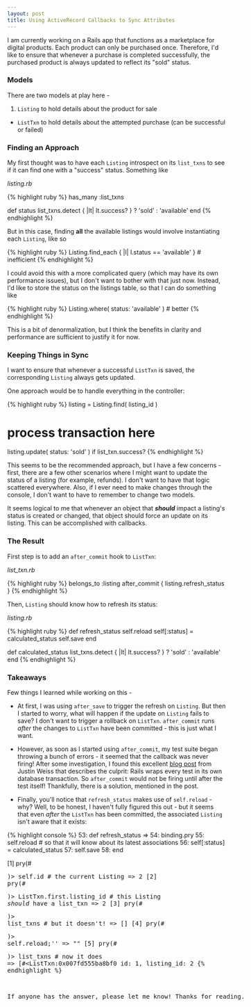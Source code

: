 ```yaml
---
layout: post
title: Using ActiveRecord Callbacks to Sync Attributes 
---
```


I am currently working on a Rails app that functions as a marketplace for digital products. Each product can only be purchased once. Therefore, I'd like to ensure that whenever a purchase is completed successfully, the purchased product is always updated to reflect its "sold" status.

### Models 

There are two models at play here - 

1. `Listing` to hold details about the product for sale
+  `ListTxn` to hold details about the attempted purchase (can be successful or failed)

### Finding an Approach

My first thought was to have each `Listing` introspect on its `list_txns` to see if it can find one with a "success" status. Something like 

*listing.rb*

{% highlight ruby %}
has_many :list_txns

def status
  list_txns.detect { |lt| lt.success? } ? 'sold' : 'available'
end
{% endhighlight %}

But in this case, finding **all** the available listings would involve instantiating each `Listing`, like so 

{% highlight ruby %}
Listing.find_each { |l| l.status == 'available' } # inefficient 
{% endhighlight %}

I could avoid this with a more complicated query (which may have its own performance issues), but I don't want to bother with that just now. Instead, I'd like to store the status on the listings table, so that I can do something like 

{% highlight ruby %}
Listing.where( status: 'available' ) # better 
{% endhighlight %}

This is a bit of denormalization, but I think the benefits in clarity and performance are sufficient to justify it for now. 

### Keeping Things in Sync

I want to ensure that whenever a successful `ListTxn` is saved, the corresponding `Listing` always gets updated. 

One approach would be to handle everything in the controller:

{% highlight ruby %}
listing = Listing.find( listing_id )
# process transaction here
listing.update( status: 'sold' ) if list_txn.success?
{% endhighlight %}

This seems to be the recommended approach, but I have a few concerns - first, there are a few other scenarios where I might want to update the status of a listing (for example, refunds). I don't want to have that logic scattered everywhere. Also, if I ever need to make changes through the console, I don't want to have to remember to change two models. 

It seems logical to me that whenever an object that ***should*** impact a listing's status is created or changed, that object should force an update on its listing. This can be accomplished with callbacks.

### The Result

First step is to add an `after_commit` hook to `ListTxn`: 

*list_txn.rb*

{% highlight ruby %}
belongs_to :listing
after_commit { listing.refresh_status }
{% endhighlight %}

Then, `Listing` should know how to refresh its status:

*listing.rb*

{% highlight ruby %}
def refresh_status
  self.reload
  self[:status] = calculated_status
  self.save
end

def calculated_status
  list_txns.detect { |lt| lt.success? } ? 'sold' : 'available'
end
{% endhighlight %}

### Takeaways

Few things I learned while working on this - 

* At first, I was using `after_save` to trigger the refresh on `Listing`. But then I started to worry, what will happen if the update on `Listing` fails to save? I don't want to trigger a rollback on `ListTxn`. `after_commit` runs *after* the changes to `ListTxn` have been committed - this is just what I want.

* However, as soon as I started using `after_commit`, my test suite began throwing a bunch of errors - it seemed that the callback was never firing! After some investigation, I found this excellent [blog post](http://www.justinweiss.com/articles/a-couple-callback-gotchas-and-a-rails-5-fix/) from Justin Weiss that describes the culprit: Rails wraps every test in its own database transaction. So `after_commit` would not be firing until after the test itself! Thankfully, there is a solution, mentioned in the post.

* Finally, you'll notice that `refresh_status` makes use of `self.reload` - why? Well, to be honest, I haven't fully figured this out - but it seems that even *after* the `ListTxn` has been committed, the associated `Listing` isn't aware that it exists:

{% highlight console %}
    53: def refresh_status
 => 54:   binding.pry
    55:   self.reload # so that it will know about its latest associations
    56:   self[:status] = calculated_status
    57:   self.save
    58: end  

[1] pry(#<Listing>)> self.id # the current Listing
=> 2
[2] pry(#<Listing>)> ListTxn.first.listing_id # this Listing *should* have a list_txn
=> 2
[3] pry(#<Listing>)> list_txns # but it doesn't!
=> []
[4] pry(#<Listing>)> self.reload;''
=> ""
[5] pry(#<Listing>)> list_txns # now it does 
=> [#<ListTxn:0x007fd555ba8bf0
  id: 1,
  listing_id: 2
{% endhighlight %}

If anyone has the answer, please let me know! Thanks for reading. 